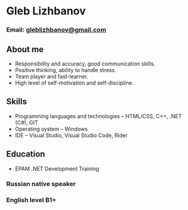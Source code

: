 # Gleb Lizhbanov
### Email: gleblizhbanov@gmail.com
## About me
* Responsibility and accuracy, good communication skills.
* Positive thinking, ability to handle stress.
* Team player and fast-learner.
* High level of self-motivation and self-discipline.
## Skills
* Programming languages and technologies – HTML/CSS, C++, .NET (C#), GIT
* Operating system – Windows
* IDE – Visual Studio, Visual Studio Code, Rider
## Education
* EPAM .NET Development Training

### Russian native speaker
### English level B1+